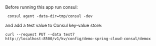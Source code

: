 Before running this app run consul:

```shell
 consul agent -data-dir=tmp/consul -dev
```

and add a test value to Consul key-value store:

```shell
curl --request PUT --data test7 http://localhost:8500/v1/kv/config/demo-spring-cloud-consul/demox
```